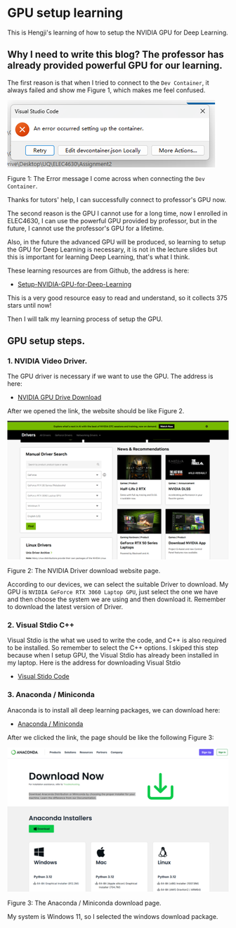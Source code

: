 # GPU setup learning

This is Hengji's learning of how to setup the NVIDIA GPU for Deep Learning.

## Why I need to write this blog? The professor has already provided powerful GPU for our learning.

The first reason is that when I tried to connect to the `Dev Container`, it always failed and show me Figure 1, which makes me feel confused.

![Error-image](blog-2-images/image1.png)

Figure 1: The Error message I come across when connecting the `Dev Container`.

Thanks for tutors' help, I can successfully connect to professor's GPU now.

The second reason is the GPU I cannot use for a long time, now I enrolled in ELEC4630, I can use the powerful GPU provided by professor, but in the future, I cannot use the professor's GPU for a lifetime. 

Also, in the future the advanced GPU will be produced, so learning to setup the GPU for Deep Learning is necessary, it is not in the lecture slides but this is important for learning Deep Learning, that's what I think.

These learning resources are from Github, the address is here:
 - [Setup-NVIDIA-GPU-for-Deep-Learning](https://github.com/entbappy/Setup-NVIDIA-GPU-for-Deep-Learning/blob/main/README.md)

This is a very good resource easy to read and understand, so it collects 375 stars until now!

Then I will talk my learning process of setup the GPU.

## GPU setup steps.

### 1. NVIDIA Video Driver.

The GPU driver is necessary if we want to use the GPU. The address is here:
 - [NVIDIA GPU Drive Download](https://www.nvidia.com/en-us/drivers/)

After we opened the link, the website should be like Figure 2.

![NVIDIA-Driver_Download](blog-2-images/image2.png)

Figure 2: The NVIDIA Driver download website page.

According to our devices, we can select the suitable Driver to download. My GPU is `NVIDIA GeForce RTX 3060 Laptop GPU`, just select the one we have and then choose the system we are using and then download it. Remember to download the latest version of Driver.

### 2. Visual Stdio C++

Visual Stdio is the what we used to write the code, and C++ is also required to be installed. So remember to select the C++ options. I skiped this step because when I setup GPU, the Visual Stdio has already been installed in my laptop. Here is the address for downloading Visual Stdio

 - [Visual Stido Code](https://code.visualstudio.com/)

### 3. Anaconda / Miniconda

Anaconda is to install all deep learning packages, we can download here:

 - [Anaconda / Miniconda](https://www.anaconda.com/download/success)

After we clicked the link, the page should be like the following Figure 3:

![Anaconda / Miniconda Download Page](blog-2-images/image3.png)

Figure 3: The Anaconda / Miniconda download page.

My system is Windows 11, so I selected the windows download package.


























